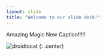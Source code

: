 ```yaml
---
layout: slide
title: "Welcome to our slide deck!"
---
```


Amazing Magic New Caption!!!!!

![droidtocat](https://octodex.github.com/images/droidtocat.png)
{: .center}
